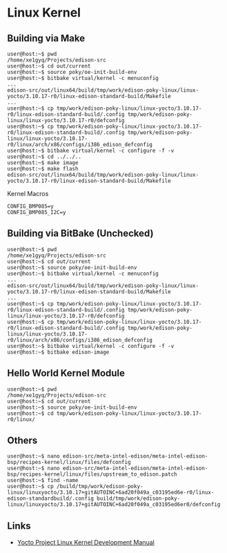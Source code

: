 Linux Kernel
==

## Building via Make

    user@host:~$ pwd
    /home/xe1gyq/Projects/edison-src
    user@host:~$ cd out/current
    user@host:~$ source poky/oe-init-build-env
    user@host:~$ bitbake virtual/kernel -c menuconfig
    ...
    edison-src/out/linux64/build/tmp/work/edison-poky-linux/linux-yocto/3.10.17-r0/linux-edison-standard-build/Makefile
    ...
    user@host:~$ cp tmp/work/edison-poky-linux/linux-yocto/3.10.17-r0/linux-edison-standard-build/.config tmp/work/edison-poky-linux/linux-yocto/3.10.17-r0/defconfig 
    user@host:~$ cp tmp/work/edison-poky-linux/linux-yocto/3.10.17-r0/linux-edison-standard-build/.config tmp/work/edison-poky-linux/linux-yocto/3.10.17-r0/linux/arch/x86/configs/i386_edison_defconfig
    user@host:~$ bitbake virtual/kernel -c configure -f -v
    user@host:~$ cd ../../..
    user@host:~$ make image
    user@host:~$ make flash
    edison-src/out/linux64/build/tmp/work/edison-poky-linux/linux-yocto/3.10.17-r0/linux-edison-standard-build/Makefile

Kernel Macros

    CONFIG_BMP085=y
    CONFIG_BMP085_I2C=y
    
## Building via BitBake (Unchecked)

    user@host:~$ pwd
    /home/xe1gyq/Projects/edison-src
    user@host:~$ cd out/current
    user@host:~$ source poky/oe-init-build-env
    user@host:~$ bitbake virtual/kernel -c menuconfig
    ...
    edison-src/out/linux64/build/tmp/work/edison-poky-linux/linux-yocto/3.10.17-r0/linux-edison-standard-build/Makefile
    ...
    user@host:~$ cp tmp/work/edison-poky-linux/linux-yocto/3.10.17-r0/linux-edison-standard-build/.config tmp/work/edison-poky-linux/linux-yocto/3.10.17-r0/defconfig 
    user@host:~$ cp tmp/work/edison-poky-linux/linux-yocto/3.10.17-r0/linux-edison-standard-build/.config tmp/work/edison-poky-linux/linux-yocto/3.10.17-r0/linux/arch/x86/configs/i386_edison_defconfig
    user@host:~$ bitbake virtual/kernel -c configure -f -v
    user@host:~$ bitbake edison-image

## Hello World Kernel Module

    user@host:~$ pwd
    /home/xe1gyq/Projects/edison-src
    user@host:~$ cd out/current
    user@host:~$ source poky/oe-init-build-env
    user@host:~$ cd tmp/work/edison-poky-linux/linux-yocto/3.10.17-r0/linux/

## Others

    user@host:~$ nano edison-src/meta-intel-edison/meta-intel-edison-bsp/recipes-kernel/linux/files/defconfig
    user@host:~$ nano edison-src/meta-intel-edison/meta-intel-edison-bsp/recipes-kernel/linux/files/upstream_to_edison.patch
    user@host:~$ find -name 
    user@host:~$ cp /build/tmp/work/edison-poky-linux/linuxyocto/3.10.17+gitAUTOINC+6ad20f049a_c03195ed6e-r0/linux-edison-standardbuild/.config build/tmp/work/edison-poky-linux/linuxyocto/3.10.17+gitAUTOINC+6ad20f049a_c03195ed6er0/defconfig

## Links

- [Yocto Project Linux Kernel Development Manual](http://www.yoctoproject.org/docs/latest/kernel-dev/kernel-dev.html)
